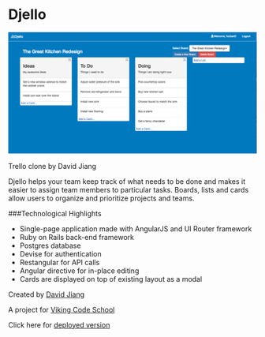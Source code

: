 # Djello

![Sample Board](screenshot.png "A sample board")

Trello clone by David Jiang

Djello helps your team keep track of what needs to be done and makes it easier to assign team members to particular tasks. Boards, lists and cards allow users to organize and prioritize projects and teams.

###Technological Highlights
* Single-page application made with AngularJS and UI Router framework
* Ruby on Rails back-end framework
* Postgres database
* Devise for authentication
* Restangular for API calls
* Angular directive for in-place editing
* Cards are displayed on top of existing layout as a modal

Created by [David Jiang](https://github.com/davidmjiang)

A project for [Viking Code School](http://vikingcodeschool.com)

Click here for [deployed version](https://still-peak-92228.herokuapp.com/)
